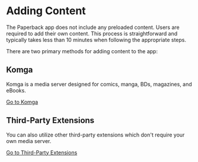 # Adding Content

The Paperback app does not include any preloaded content. Users are required to add their own content. This process is straightforward and typically takes less than 10 minutes when following the appropriate steps.

There are two primary methods for adding content to the app:

## Komga

Komga is a media server designed for comics, manga, BDs, magazines, and eBooks.

[Go to Komga](/getting-started/adding-content/komga)

## Third-Party Extensions

You can also utilize other third-party extensions which don't require your own media server.

[Go to Third-Party Extensions](/getting-started/adding-content/third-party-extensions)
